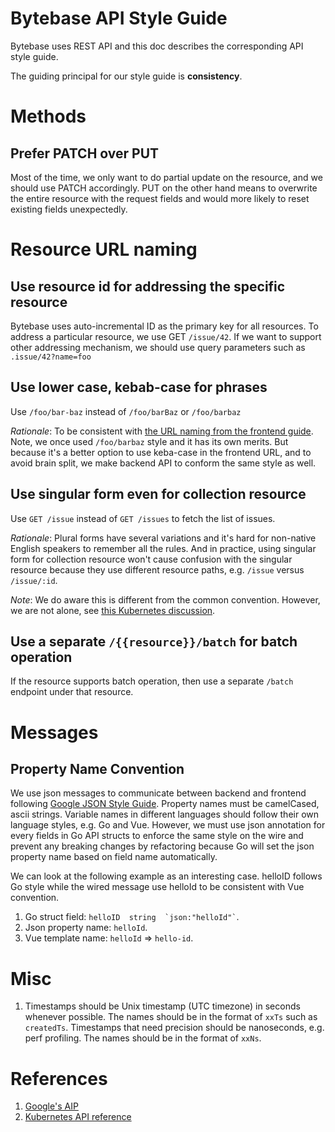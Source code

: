 # Bytebase API Style Guide

Bytebase uses REST API and this doc describes the corresponding API style guide.

The guiding principal for our style guide is **consistency**.

# Methods

## Prefer PATCH over PUT

Most of the time, we only want to do partial update on the resource, and we should use PATCH accordingly. PUT on the other hand means to overwrite the entire resource with the request fields and would more likely to reset existing fields unexpectedly.

# Resource URL naming

## Use resource id for addressing the specific resource

Bytebase uses auto-incremental ID as the primary key for all resources. To address a particular resource, we use GET `/issue/42`. If we want to support other addressing mechanism, we should use query parameters such as `.issue/42?name=foo`

## Use lower case, kebab-case for phrases

Use `/foo/bar-baz` instead of `/foo/barBaz` or `/foo/barbaz`

_Rationale_: To be consistent with [the URL naming from the frontend guide](https://github.com/bytebase/bytebase/blob/main/docs/fe-style-guide.md#use-lower-case-kebab-case-for-phrases). Note, we once used `/foo/barbaz` style and it has its own merits. But because it's a better option to use keba-case in the frontend URL, and to avoid brain split, we make backend API to conform the same style as well.

## Use singular form even for collection resource

Use `GET /issue` instead of `GET /issues` to fetch the list of issues.

_Rationale_: Plural forms have several variations and it's hard for non-native English speakers to remember all the rules. And in practice, using singular form for collection resource won't cause confusion with the singular resource because they use different resource paths, e.g. `/issue` versus `/issue/:id`.

_Note_: We do aware this is different from the common convention. However, we are not alone, see [this Kubernetes discussion](https://github.com/kubernetes/kubernetes/issues/18622).

## Use a separate `/{{resource}}/batch` for batch operation

If the resource supports batch operation, then use a separate `/batch` endpoint under that resource.

# Messages

## Property Name Convention

We use json messages to communicate between backend and frontend following [Google JSON Style Guide](https://google.github.io/styleguide/jsoncstyleguide.xml). Property names must be camelCased, ascii strings. Variable names in different languages should follow their own language styles, e.g. Go and Vue. However, we must use json annotation for every fields in Go API structs to enforce the same style on the wire and prevent any breaking changes by refactoring because Go will set the json property name based on field name automatically.

We can look at the following example as an interesting case. helloID follows Go style while the wired message use helloId to be consistent with Vue convention.

1. Go struct field: ``` helloID  string  `json:"helloId"` ```.
1. Json property name: ``` helloId ```.
1. Vue template name: ``` helloId ``` => ``` hello-id ```.

# Misc

1. Timestamps should be Unix timestamp (UTC timezone) in seconds whenever possible. The names should be in the format of `xxTs` such as `createdTs`. Timestamps that need precision should be nanoseconds, e.g. perf profiling. The names should be in the format of `xxNs`.

# References

1. [Google's AIP](https://google.aip.dev/)
1. [Kubernetes API reference](https://kubernetes.io/docs/reference/)
